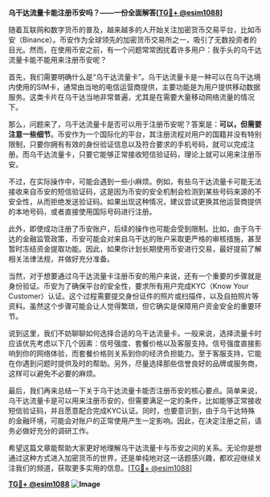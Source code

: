 **乌干达流量卡能注册币安吗？——一份全面解答[[TG💪+ @esim1088](https://t.me/s/esim1088)]**

随着互联网和数字货币的普及，越来越多的人开始关注加密货币交易平台，比如币安（Binance）。币安作为全球领先的加密货币交易所之一，吸引了无数投资者的目光。然而，在使用币安之前，有一个问题常常困扰着许多用户：我手头的乌干达流量卡能不能用来注册币安呢？

首先，我们需要明确什么是“乌干达流量卡”。乌干达流量卡是一种可以在乌干达境内使用的SIM卡，通常由当地的电信运营商提供，主要功能是为用户提供移动数据服务。这类卡片在乌干达当地非常普遍，尤其是在需要大量移动网络流量的情况下。

那么，问题来了，乌干达流量卡是否可以用于注册币安呢？答案是：**可以，但需要注意一些细节**。币安作为一个国际化的平台，其注册流程对用户的国籍并没有特别限制，只要你拥有有效的身份验证信息以及符合要求的手机号码，就可以完成注册。而乌干达流量卡，只要它能够正常接收短信验证码，理论上就可以用来注册币安。

不过，在实际操作中，可能会遇到一些小麻烦。例如，有些乌干达流量卡可能无法接收来自币安的短信验证码，这是因为币安的安全机制会检测到某些号码来源的不安全性，从而拒绝发送验证码。如果出现这种情况，建议尝试更换其他运营商提供的本地号码，或者直接使用国际号码进行注册。

此外，即使成功注册了币安账户，后续的操作也可能会受到限制。比如，由于乌干达的金融监管政策，币安可能会对来自乌干达的账户采取更严格的审核措施，甚至暂时冻结资金提取功能。因此，如果你计划长期使用币安进行交易，最好提前了解相关法律法规，并做好充分准备。

当然，对于想要通过乌干达流量卡注册币安的用户来说，还有一个重要的步骤就是身份验证。币安为了确保平台的安全性，要求所有用户完成KYC（Know Your Customer）认证。这个过程需要提交身份证件的照片或扫描件，以及自拍照片等资料。虽然这个步骤可能会让人觉得繁琐，但它确实是保障用户资金安全的重要环节。

说到这里，我们不妨聊聊如何选择合适的乌干达流量卡。一般来说，选择流量卡时应该优先考虑以下几个因素：信号强度、套餐价格以及客服支持。信号强度直接影响到你的网络体验，而套餐价格则关系到你的经济负担能力。至于客服支持，它能在你遇到问题时提供及时的帮助。另外，尽量选择那些信誉良好的品牌或服务商，这样可以避免不必要的麻烦。

最后，我们再来总结一下关于乌干达流量卡能否注册币安的核心要点。简单来说，乌干达流量卡是可以用来注册币安的，但需要满足一定的条件，比如能够正常接收短信验证码，并且愿意配合完成KYC认证。同时，也要意识到，由于乌干达特殊的金融环境，可能会对账户的正常使用产生一定影响。因此，在决定注册之前，请务必做好充分的调研工作。

希望这篇文章能帮助大家更好地理解乌干达流量卡与币安之间的关系。无论你是想通过这种方式进入加密货币的世界，还是单纯地对这一话题感兴趣，都欢迎继续关注我们的频道，获取更多实用的信息。[[TG💪+ @esim1088](https://t.me/s/esim1088)]

**[TG💪+ @esim1088](https://t.me/s/esim1088) ![Image](https://i.postimg.cc/4NQfJmqS/Snipaste-2025-05-13-00-14-12.png)**